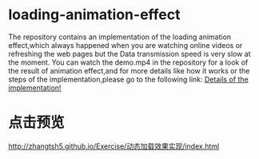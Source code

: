 # loading-animation-effect
The repository contains an implementation of the loading animation effect,which always happened when you are 
watching online videos or refreshing the web pages but the Data transmission speed is very slow at the moment.
  You can watch the demo.mp4 in the repository for a look of the result of animation effect,and for more details 
like how it works or the steps of the implementation,please go to the following link:
  <a href="https://blog.csdn.net/qq_34123985/article/details/90549234">Details of the implementation!</a>
  
# 点击预览
http://zhangtsh5.github.io/Exercise/动态加载效果实现/index.html
